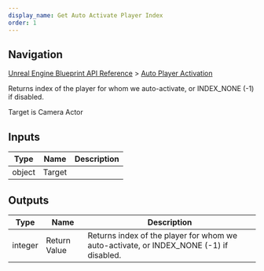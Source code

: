```yaml
---
display_name: Get Auto Activate Player Index
order: 1
---
```

## Navigation

[Unreal Engine Blueprint API Reference](https://dev.epicgames.com/documentation/en-us/unreal-engine/BlueprintAPI) > [Auto Player Activation](https://dev.epicgames.com/documentation/en-us/unreal-engine/BlueprintAPI/AutoPlayerActivation)

Returns index of the player for whom we auto-activate, or INDEX_NONE (-1) if disabled.

Target is Camera Actor

## Inputs

| Type | Name | Description |
| --- | --- | --- |
| object | Target |  |

## Outputs

| Type | Name | Description |
| --- | --- | --- |
| integer | Return Value | Returns index of the player for whom we auto-activate, or INDEX_NONE (-1) if disabled. |
